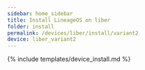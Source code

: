 ```yaml
---
sidebar: home_sidebar
title: Install LineageOS on liber
folder: install
permalink: /devices/liber/install/variant2
device: liber_variant2
---
```

{% include templates/device_install.md %}
